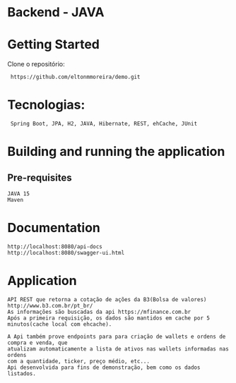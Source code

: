 # Backend - JAVA
# Getting Started
Clone o repositório:
<pre><code> https://github.com/eltonmmoreira/demo.git</code></pre>

# Tecnologias:
<pre><code> Spring Boot, JPA, H2, JAVA, Hibernate, REST, ehCache, JUnit</code></pre>

# Building and running the application
## Pre-requisites
<pre><code>JAVA 15
Maven</code></pre>

# Documentation
<pre><code>http://localhost:8080/api-docs
http://localhost:8080/swagger-ui.html</code></pre>

# Application
<pre><code>API REST que retorna a cotação de ações da B3(Bolsa de valores) http://www.b3.com.br/pt_br/
As informações são buscadas da api https://mfinance.com.br
Após a primeira requisição, os dados são mantidos em cache por 5 minutos(cache local com ehcache).

A Api também prove endpoints para para criação de wallets e ordens de compra e venda, que
atualizam automaticamente a lista de ativos nas wallets informadas nas ordens
com a quantidade, ticker, preço médio, etc...
Api desenvolvida para fins de demonstração, bem como os dados listados.
</code></pre>
